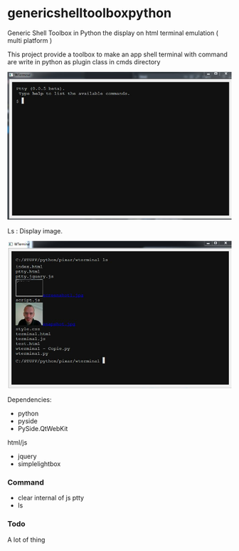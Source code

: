 # genericshelltoolboxpython
Generic Shell Toolbox in Python the display on html terminal emulation ( multi platform )

This project provide a toolbox to make an app shell terminal with command are write in python as plugin class in cmds directory  

![After Launch](screenshot1.jpg)

Ls : Display image.

![Ls ](screenshot2.jpg)


Dependencies:
* python 
* pyside
* PySide.QtWebKit

html/js

* jquery 
* simplelightbox

### Command 
* clear internal of js ptty
* ls 


### Todo 
A lot of thing

